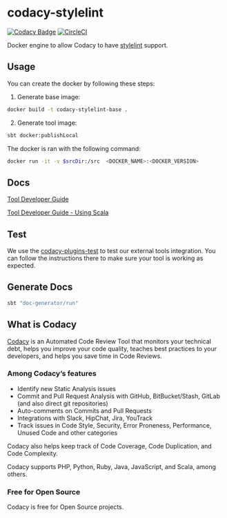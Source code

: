 # codacy-stylelint

[![Codacy Badge](https://api.codacy.com/project/badge/Grade/80607506ff8c4a7f826bbe0b643ba16d)](https://app.codacy.com/gh/codacy/codacy-stylelint?utm_source=github.com&amp;utm_medium=referral&amp;utm_content=codacy/codacy-stylelint&amp;utm_campaign=Badge_Grade)
[![CircleCI](https://circleci.com/gh/codacy/codacy-stylelint.svg?style=svg)](https://circleci.com/gh/codacy/codacy-stylelint)

Docker engine to allow Codacy to have [stylelint](https://github.com/stylelint/stylelint) support.

## Usage

You can create the docker by following these steps:

1)  Generate base image:
```sh
docker build -t codacy-stylelint-base .
```

2)  Generate tool image:
```sh
sbt docker:publishLocal
```

The docker is ran with the following command:

```sh
docker run -it -v $srcDir:/src  <DOCKER_NAME>:<DOCKER_VERSION>
```

## Docs

[Tool Developer Guide](https://support.codacy.com/hc/en-us/articles/207994725-Tool-Developer-Guide)

[Tool Developer Guide - Using Scala](https://support.codacy.com/hc/en-us/articles/207280379-Tool-Developer-Guide-Using-Scala)

## Test

We use the [codacy-plugins-test](https://github.com/codacy/codacy-plugins-test) to test our external tools integration.
You can follow the instructions there to make sure your tool is working as expected.

## Generate Docs

```sh
sbt "doc-generator/run"
```

## What is Codacy

[Codacy](https://www.codacy.com/) is an Automated Code Review Tool that monitors your technical debt, helps you improve your code quality, teaches best practices to your developers, and helps you save time in Code Reviews.

### Among Codacy’s features

-   Identify new Static Analysis issues
-   Commit and Pull Request Analysis with GitHub, BitBucket/Stash, GitLab (and also direct git repositories)
-   Auto-comments on Commits and Pull Requests
-   Integrations with Slack, HipChat, Jira, YouTrack
-   Track issues in Code Style, Security, Error Proneness, Performance, Unused Code and other categories

Codacy also helps keep track of Code Coverage, Code Duplication, and Code Complexity.

Codacy supports PHP, Python, Ruby, Java, JavaScript, and Scala, among others.

### Free for Open Source

Codacy is free for Open Source projects.
